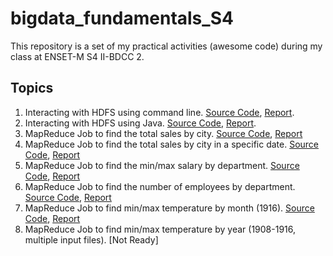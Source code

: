 # bigdata_fundamentals_S4

This repository is a set of my practical activities (awesome code) during my class at ENSET-M S4 II-BDCC 2.

## Topics

1. Interacting with HDFS using command line. [Source Code](https://github.com/essadeq-elaamiri/bigdata_fundamentals_S4/blob/main/scripts/tp1_hdfs_interaction.sh), [Report](https://github.com/essadeq-elaamiri/bigdata_fundamentals_S4/blob/main/comptesRendus/compte_rendu_TP1_Hadoop_ELAAMIRI.pdf).
2. Interacting with HDFS using Java. [Source Code](https://github.com/essadeq-elaamiri/bigdata_fundamentals_S4/tree/main/hdfs-java-tp1), [Report](https://github.com/essadeq-elaamiri/bigdata_fundamentals_S4/blob/main/comptesRendus/compte_rendu_TP1_Hadoop%20withJAVA.pdf).
3. MapReduce Job to find the total sales by city. [Source Code](https://github.com/essadeq-elaamiri/bigdata_fundamentals_S4/tree/main/totalDesVentes/src/main/java/totalDesVentes), [Report](https://github.com/essadeq-elaamiri/bigdata_fundamentals_S4/blob/main/comptesRendus/Tps_MapReduce_essadeq_ELAAMIRI.pdf)
4. MapReduce Job to find the total sales by city in a specific date. [Source Code](https://github.com/essadeq-elaamiri/bigdata_fundamentals_S4/tree/main/totalDesVentes/src/main/java/totalDesVentesAnneeDonnee), [Report](https://github.com/essadeq-elaamiri/bigdata_fundamentals_S4/blob/main/comptesRendus/Tps_MapReduce_essadeq_ELAAMIRI.pdf)
5. MapReduce Job to find the min/max salary by department. [Source Code](https://github.com/essadeq-elaamiri/bigdata_fundamentals_S4/tree/main/minMaxSalaire/src/main/java/minMaxSalaire), [Report](https://github.com/essadeq-elaamiri/bigdata_fundamentals_S4/blob/main/comptesRendus/Tps_MapReduce_essadeq_ELAAMIRI.pdf)
6. MapReduce Job to find the number of employees by department. [Source Code](https://github.com/essadeq-elaamiri/bigdata_fundamentals_S4/tree/main/minMaxSalaire/src/main/java/nombreEmployes), [Report](https://github.com/essadeq-elaamiri/bigdata_fundamentals_S4/blob/main/comptesRendus/Tps_MapReduce_essadeq_ELAAMIRI.pdf)
7. MapReduce Job to find min/max temperature by month (1916). [Source Code](https://github.com/essadeq-elaamiri/bigdata_fundamentals_S4/tree/main/minMaxTemperature/src/main/java), [Report](https://github.com/essadeq-elaamiri/bigdata_fundamentals_S4/blob/main/comptesRendus/Tps_MapReduce_essadeq_ELAAMIRI.pdf)
8. MapReduce Job to find min/max temperature by year (1908-1916, multiple input files). [Not Ready]
